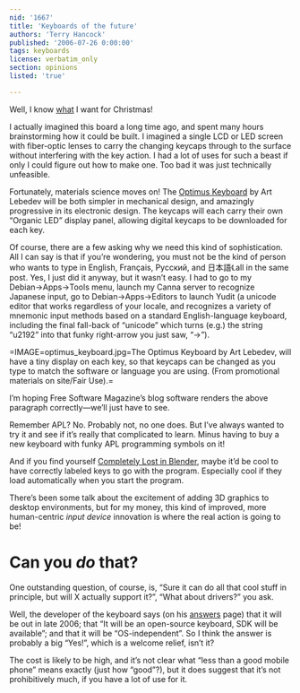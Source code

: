 ```yaml
---
nid: '1667'
title: 'Keyboards of the future'
authors: 'Terry Hancock'
published: '2006-07-26 0:00:00'
tags: keyboards
license: verbatim_only
section: opinions
listed: 'true'

---
```

Well, I know [what](http://www.artlebedev.com/portfolio/optimus) I want for Christmas!

I actually imagined this board a long time ago, and spent many hours brainstorming how it could be built. I imagined a single LCD or LED screen with fiber-optic lenses to carry the changing keycaps through to the surface without interfering with the key action. I had a lot of uses for such a beast if only I could figure out how to make one. Too bad it was just technically unfeasible.

Fortunately, materials science moves on! The [Optimus Keyboard](http://www.artlebedev.com/portfolio/optimus) by Art Lebedev will be both simpler in mechanical design, and amazingly progressive in its electronic design. The keycaps will each carry their own “Organic LED” display panel, allowing digital keycaps to be downloaded for each key.


<!--break-->


Of course, there are a few asking why we need this kind of sophistication. All I can say is that if you’re wondering, you must not be the kind of person who wants to type in English, Français, Русский, and 日本語℄all in the same post. Yes, I just did it anyway, but it wasn’t easy. I had to go to my Debian→Apps→Tools menu, launch my Canna server to recognize Japanese input, go to Debian→Apps→Editors to launch Yudit (a unicode editor that works regardless of your locale, and recognizes a variety of mnemonic input methods based on a standard English-language keyboard, including the final fall-back of “unicode” which turns (e.g.) the string “u2192” into that funky right-arrow you just saw, “→”).


=IMAGE=optimus_keyboard.jpg=The Optimus Keyboard by Art Lebedev, will have a tiny display on each key, so that keycaps can be changed as you type to match the software or language you are using. (From promotional materials on site/Fair Use).=

I’m hoping Free Software Magazine’s blog software renders the above paragraph correctly—we’ll just have to see.

Remember APL? No. Probably not, no one does. But I’ve always wanted to try it and see if it’s really that complicated to learn. Minus having to buy a new keyboard with funky APL programming symbols on it!

And if you find yourself [Completely Lost in Blender](http://www.freesoftwaremagazine.com/node/1614), maybe it’d be cool to have correctly labeled keys to go with the program. Especially cool if they load automatically when you start the program.

There’s been some talk about the excitement of adding 3D graphics to desktop environments, but for my money, this kind of improved, more human-centric _input device_ innovation is where the real action is going to be!


# Can you _do_ that?

One outstanding question, of course, is, “Sure it can do all that cool stuff in principle, but will X actually support it?”, “What about drivers?” you ask.

Well, the developer of the keyboard says (on his [answers](http://www.artlebedev.com/portfolio/optimus/answers) page) that it will be out in late 2006; that “It will be an open-source keyboard, SDK will be available”; and that it will be “OS-independent”. So I think the answer is probably a big “Yes!”, which is a welcome relief, isn’t it?

The cost is likely to be high, and it’s not clear what “less than a good mobile phone” means exactly (just how “good”?), but it does suggest that it’s not prohibitively much, if you have a lot of use for it.

